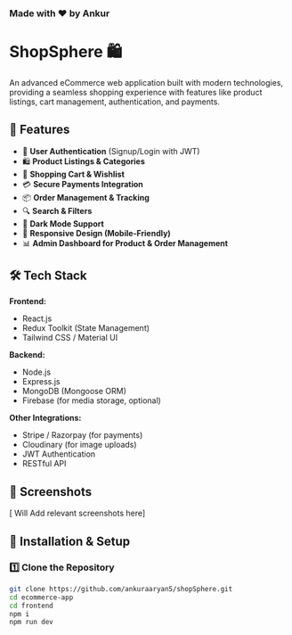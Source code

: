 ### Made with ❤️ by Ankur

# ShopSphere 🛍️
An advanced eCommerce web application built with modern technologies, providing a seamless shopping experience with features like product listings, cart management, authentication, and payments.

## 🚀 Features

- 🏪 **User Authentication** (Signup/Login with JWT)
- 🛍️ **Product Listings & Categories**
- 🛒 **Shopping Cart & Wishlist**
- 💳 **Secure Payments Integration**
- 📦 **Order Management & Tracking**
- 🔍 **Search & Filters**
- 🌙 **Dark Mode Support**
- 📱 **Responsive Design (Mobile-Friendly)**
- 📊 **Admin Dashboard for Product & Order Management**

## 🛠️ Tech Stack

**Frontend:**
- React.js 
- Redux Toolkit (State Management)
- Tailwind CSS / Material UI

**Backend:**
- Node.js
- Express.js
- MongoDB (Mongoose ORM)
- Firebase (for media storage, optional)

**Other Integrations:**
- Stripe / Razorpay (for payments)
- Cloudinary (for image uploads)
- JWT Authentication
- RESTful API

## 📸 Screenshots

[ Will Add relevant screenshots here]

## 🎯 Installation & Setup

### 1️⃣ Clone the Repository
```sh
git clone https://github.com/ankuraaryan5/shopSphere.git
cd ecommerce-app
cd frontend
npm i
npm run dev